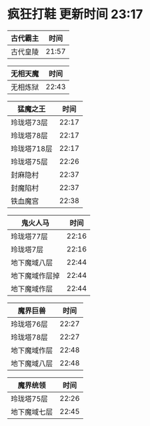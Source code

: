 # 疯狂打鞋 更新时间 23:17

| 古代霸主   | 时间    |
|--------|-------|
| 古代皇陵 | 21:57 |

| 无相天魔   | 时间    |
|--------|-------|
| 无相炼狱 | 22:43 |

| 猛魔之王   | 时间    |
|--------|-------|
| 玲珑塔73层 | 22:17 |
| 玲珑塔78层 | 22:17 |
| 玲珑塔718层 | 22:17 |
| 玲珑塔75层 | 22:26 |
| 封麻隐村 | 22:37 |
| 封魔陷村 | 22:37 |
| 铁血魔宫 | 22:38 |

| 鬼火人马   | 时间    |
|--------|-------|
| 玲珑塔77层 | 22:16 |
| 玲珑塔7层 | 22:16 |
| 地下魔域八层 | 22:44 |
| 地下魔域作层掉 | 22:44 |
| 地下魔域作层 | 22:44 |

| 魔界巨兽   | 时间    |
|--------|-------|
| 玲珑塔76层 | 22:27 |
| 玲珑塔78层 | 22:27 |
| 地下魔域作层 | 22:48 |
| 地下魔域八层 | 22:48 |

| 魔界统领   | 时间    |
|--------|-------|
| 玲珑塔75层 | 22:26 |
| 地下魔域七层 | 22:45 |